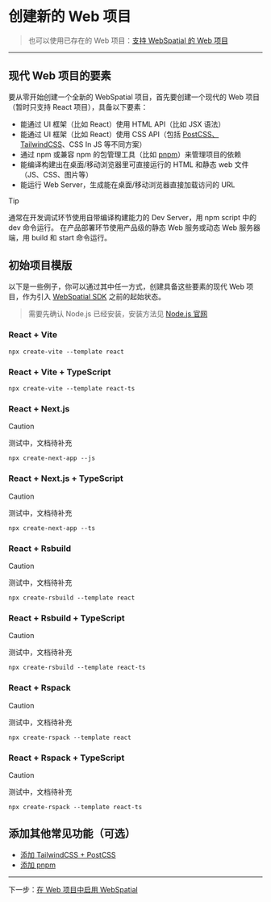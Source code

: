 # 创建新的 Web 项目

> 也可以使用已存在的 Web 项目：[支持 WebSpatial 的 Web 项目](README.md)

---

## 现代 Web 项目的要素

要从零开始创建一个全新的 WebSpatial 项目，首先要创建一个现代的 Web 项目（暂时只支持 React 项目），具备以下要素：

- 能通过 UI 框架（比如 React）使用 HTML API（比如 JSX 语法）
- 能通过 UI 框架（比如 React）使用 CSS API（包括 [PostCSS、TailwindCSS]()、CSS In JS 等不同方案）
- 通过 npm 或兼容 npm 的包管理工具（比如 [pnpm]()）来管理项目的依赖
- 能编译构建出在桌面/移动浏览器里可直接运行的 HTML 和静态 web 文件（JS、CSS、图片等）
- 能运行 Web Server，生成能在桌面/移动浏览器直接加载访问的 URL

> [!TIP]
> 通常在开发调试环节使用自带编译构建能力的 Dev Server，用 npm script 中的 dev 命令运行。
> 在产品部署环节使用产品级的静态 Web 服务或动态 Web 服务器端，用 build 和 start 命令运行。

## 初始项目模版

以下是一些例子，你可以通过其中任一方式，创建具备这些要素的现代 Web 项目，作为引入 [WebSpatial SDK]() 之前的起始状态。

> 需要先确认 Node.js 已经安装，安装方法见 [Node.js 官网]()

### React + Vite

```shell
npx create-vite --template react
```

### React + Vite + TypeScript

```shell
npx create-vite --template react-ts
```

### React + Next.js
> [!CAUTION]
> 测试中，文档待补充

```shell
npx create-next-app --js
```

### React + Next.js + TypeScript
> [!CAUTION]
> 测试中，文档待补充

```shell
npx create-next-app --ts
```

### React + Rsbuild
> [!CAUTION]
> 测试中，文档待补充

```shell
npx create-rsbuild --template react
```

### React + Rsbuild + TypeScript
> [!CAUTION]
> 测试中，文档待补充

```shell
npx create-rsbuild --template react-ts
```

### React + Rspack
> [!CAUTION]
> 测试中，文档待补充

```shell
npx create-rspack --template react
```

### React + Rspack + TypeScript
> [!CAUTION]
> 测试中，文档待补充

```shell
npx create-rspack --template react-ts
```

## 添加其他常见功能（可选）

- [添加 TailwindCSS + PostCSS](adding-tailwindcss-and-postcss.md)
- [添加 pnpm](adding-pnpm.md)


---

下一步：[在 Web 项目中启用 WebSpatial](../enabling-webspatial-in-web-projects/README.md)
